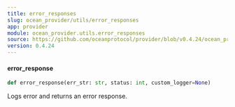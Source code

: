 ```yaml
---
title: error_responses
slug: ocean_provider/utils/error_responses
app: provider
module: ocean_provider.utils.error_responses
source: https://github.com/oceanprotocol/provider/blob/v0.4.24/ocean_provider/utils/error_responses.py
version: 0.4.24
---
```

#### error\_response

```python
def error_response(err_str: str, status: int, custom_logger=None)
```

Logs error and returns an error response.

